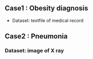## Case1 : Obesity diagnosis

* Dataset: textfile of medical record

## Case2 : Pneumonia 

### Dataset: image of X ray

